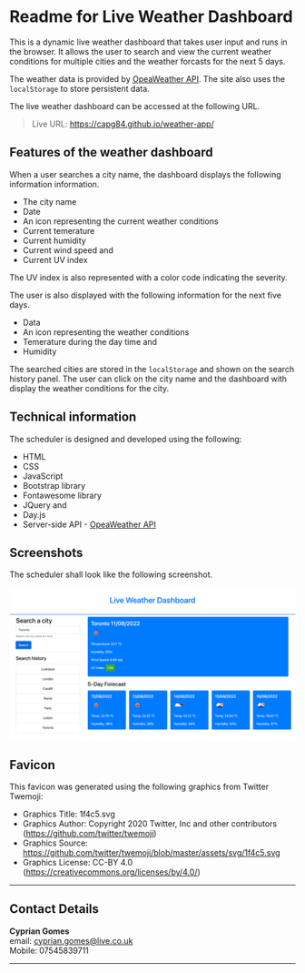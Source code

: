 # Readme for Live Weather Dashboard

This is a dynamic live weather dashboard that takes user input and runs in the browser. It allows the user to search and view the current weather conditions for multiple cities and the weather forcasts for the next 5 days.

The weather data is provided by [OpeaWeather API](https://openweathermap.org/api/one-call-api). The site also uses the `localStorage` to store persistent data.

The live weather dashboard can be accessed at the following URL.

> Live URL: https://capg84.github.io/weather-app/

## Features of the weather dashboard
When a user searches a city name, the dashboard displays the following information information.

* The city name
* Date
* An icon representing the current weather conditions
* Current temerature
* Current humidity
* Current wind speed and
* Current UV index

The UV index is also represented with a color code indicating the severity.

The user is also displayed with the following information for the next five days.

* Data
* An icon representing the weather conditions
* Temerature during the day time and
* Humidity

The searched cities are stored in the `localStorage` and shown on the search history panel. The user can click on the city name and the dashboard with display the weather conditions for the city.

## Technical information
The scheduler is designed and developed using the following:
* HTML
* CSS
* JavaScript
* Bootstrap library
* Fontawesome library
* JQuery and
* Day.js
* Server-side API - [OpeaWeather API](https://openweathermap.org/api/one-call-api)

## Screenshots
The scheduler shall look like the following screenshot.

![this image](/assets/images/liveWeatherDashboardScreenshot.png)

## Favicon
This favicon was generated using the following graphics from Twitter Twemoji:

- Graphics Title: 1f4c5.svg
- Graphics Author: Copyright 2020 Twitter, Inc and other contributors (https://github.com/twitter/twemoji)
- Graphics Source: https://github.com/twitter/twemoji/blob/master/assets/svg/1f4c5.svg
- Graphics License: CC-BY 4.0 (https://creativecommons.org/licenses/by/4.0/)

-------

## Contact Details
**Cyprian Gomes**
<br>email: cyprian.gomes@live.co.uk
<br>Mobile: 07545839711

-----------